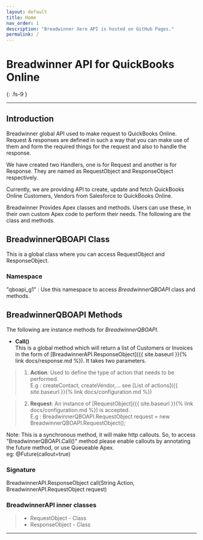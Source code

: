 ```yaml
---
layout: default
title: Home
nav_order: 1
description: "Breadwinner Xero API is hosted on GitHub Pages."
permalink: /
---
```


# Breadwinner API for QuickBooks Online
{: .fs-9 }


---

## Introduction
Breadwinner global API used to make request to QuickBooks Online. Request & responses are defined in such a way that you can make use of them and form the required things for the request and also to handle the response.

We have created two Handlers, one is for Request and another is for Response. They are named as RequestObject and ResponseObject respectively.

Currently, we are providing API to create, update and fetch QuickBooks Online Customers, Vendors from Salesforce to QuickBooks Online.

Breadwinner Provides Apex classes and methods. Users can use these, in their own custom Apex code to perform their needs. The following are the class and methods.

## BreadwinnerQBOAPI Class 
This is a global class where you can access RequestObject and ResponseObject.

### Namespace
"qboapi_g1" : Use this namespace to access <i>BreadwinnerQBOAPI</i> class and methods. 

## BreadwinnerQBOAPI Methods
The following are instance methods for <i>BreadwinnerQBOAPI</i>.
- <b>Call()</b><br/>
This is a global method which will return a list of Customers or Invoices in the form of [BreadwinnerAPI.ResponseObject]({{ site.baseurl }}{% link docs/response.md %}). It takes two parameters.

> 1. <b>Action</b>: Used to define the type of action that needs to be performed.<br/>
E.g : createContact, createVendor,… see [List of actions]({{ site.baseurl }}{% link docs/configuration.md %})

>  2. <b>Request</b>: An instance of [RequestObject]({{ site.baseurl }}{% link docs/configuration.md %}) is accepted.<br/>
E.g :  BreadwinnerQBOAPI.RequestObject request = new BreadwinnerQBOAPI.RequestObject();

Note: This is a synchronous method, it will make http callouts. So, to access "BreadwinnerQBOAPI.Call()" method please enable callouts by annotating the future method, or use Queueable Apex.<br/>
eg: @Future(callout=true) 
### Signature
BreadwinnerAPI.ResponseObject call(String Action, BreadwinnerAPI.RequestObject request)

### BreadwinnerAPI inner classes

> - RequestObject - Class
> - ResponseObject - Class





---
